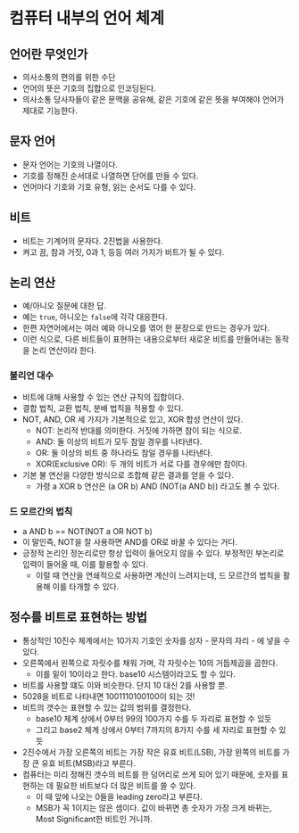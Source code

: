 # 컴퓨터 내부의 언어 체계

## 언어란 무엇인가
- 의사소통의 편의를 위한 수단
- 언어의 뜻은 기호의 집합으로 인코딩된다.
- 의사소통 당사자들이 같은 문맥을 공유해, 같은 기호에 같은 뜻을 부여해야 언어가 제대로 기능한다.

## 문자 언어
- 문자 언어는 기호의 나열이다.
- 기호를 정해진 순서대로 나열하면 단어를 만들 수 있다.
- 언어마다 기호와 기호 유형, 읽는 순서도 다를 수 있다.

## 비트
- 비트는 기계어의 문자다. 2진법을 사용한다.
- 켜고 끔, 참과 거짓, 0과 1, 등등 여러 가지가 비트가 될 수 있다.

## 논리 연산
- 예/아니오 질문에 대한 답.
- 예는 `true`, 아니오는 `false`에 각각 대응한다.
- 한편 자연어에서는 여러 예와 아니오를 엮어 한 문장으로 만드는 경우가 있다.
- 이런 식으로, 다른 비트들이 표현하는 내용으로부터 새로운 비트를 만들어내는 동작을 논리 연산이라 한다.

### 불리언 대수
- 비트에 대해 사용할 수 있는 연산 규칙의 집합이다.
- 결합 법칙, 교환 법칙, 분배 법칙을 적용할 수 있다.
- NOT, AND, OR 세 가지가 기본적으로 있고, XOR 합성 연산이 있다.
  - NOT: 논리적 반대를 의미한다. 거짓에 가하면 참이 되는 식으로.
  - AND: 둘 이상의 비트가 모두 참일 경우를 나타낸다.
  - OR: 둘 이상의 비트 중 하나라도 참일 경우를 나타낸다.
  - XOR(Exclusive OR): 두 개의 비트가 서로 다를 경우에만 참이다.
- 기본 불 연산을 다양한 방식으로 조합해 같은 결과를 얻을 수 있다.
  - 가령 a XOR b 연산은 (a OR b) AND (NOT(a AND b)) 라고도 볼 수 있다.

### 드 모르간의 법칙
- a AND b == NOT(NOT a OR NOT b)
- 이 말인즉, NOT을 잘 사용하면 AND를 OR로 바꿀 수 있다는 거다.
- 긍정적 논리인 정논리로만 항상 입력이 들어오지 않을 수 있다. 부정적인 부논리로 입력이 들어올 때, 이를 활용할 수 있다.
  - 이럴 때 연산을 연쇄적으로 사용하면 계산이 느려지는데, 드 모르간의 법칙을 활용해 이를 타개할 수 있다.

## 정수를 비트로 표현하는 방법
- 통상적인 10진수 체계에서는 10가지 기호인 숫자를 상자 - 문자의 자리 - 에 넣을 수 있다.
- 오른쪽에서 왼쪽으로 자릿수를 채워 가며, 각 자릿수는 10의 거듭제곱을 곱한다.
  - 이를 밑이 10이라고 한다. base10 시스템이라고도 할 수 있다.
- 비트를 사용할 떄도 이와 비슷한다. 단지 10 대신 2를 사용할 뿐.
- 5028을 비트로 나타내면 1001110100100이 되는 것!
- 비트의 갯수는 표현할 수 있는 값의 범위를 결정한다.
  - base10 체계 상에서 0부터 99의 100가지 수를 두 자리로 표현할 수 있듯
  - 그리고 base2 체계 상에서 0부터 7까지의 8가지 수를 세 자리로 표현할 수 있듯
- 2진수에서 가장 오른쪽의 비트는 가장 작은 유효 비트(LSB), 가장 왼쪽의 비트를 가장 큰 유효 비트(MSB)라고 부른다.
- 컴퓨터는 미리 정해진 갯수의 비트를 한 덩어리로 쓰게 되어 있기 때문에, 숫자를 표현하는 데 필요한 비트보다 더 많은 비트를 쓸 수 있다.
  - 이 때 앞에 나오는 0들을 leading zero라고 부른다.
  - MSB가 꼭 1이지는 않은 셈이다. 값이 바뀌면 총 숫자가 가장 크게 바뀌는, Most Significant한 비트인 거니까.